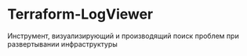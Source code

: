 # Terraform-LogViewer
Инструмент, визуализирующий и производящий поиск проблем при развертывании инфраструктуры
